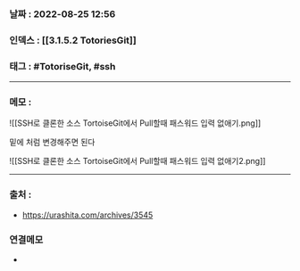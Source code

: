 ### 날짜 :  2022-08-25 12:56

### 인덱스 : [[3.1.5.2 TotoriesGit]]

### 태그 : #TotoriseGit, #ssh 

----

### 메모 :

![[SSH로 클론한 소스 TortoiseGit에서 Pull할때 패스워드 입력 없애기.png]]


밑에 처럼 변경해주면 된다

![[SSH로 클론한 소스 TortoiseGit에서 Pull할때 패스워드 입력 없애기2.png]]


----
### 출처 :
- https://urashita.com/archives/3545


### 연결메모
-





